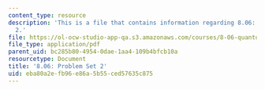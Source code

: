```yaml
---
content_type: resource
description: 'This is a file that contains information regarding 8.06: Problem set
  2.'
file: https://ol-ocw-studio-app-qa.s3.amazonaws.com/courses/8-06-quantum-physics-iii-spring-2016/eba80a2efb96e86a5b55ced57635c875_MIT8_06S16_ps2.pdf
file_type: application/pdf
parent_uid: bc285b80-4954-0dae-1aa4-109b4bfcb10a
resourcetype: Document
title: '8.06: Problem Set 2'
uid: eba80a2e-fb96-e86a-5b55-ced57635c875
---
```

